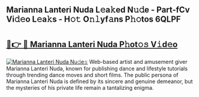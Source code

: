 ## Marianna Lanteri Nuda L𝚎a𝚔ed N𝚞𝚍e - Part-fCv Vi𝚍𝚎o L𝚎a𝚔s - H𝚘𝚝 O𝚗𝚕yf𝚊ns P𝚑𝚘tos 6QLPF

# <h2><a href="http://kfadrc.oniu.top/?m=Marianna+Lanteri+Nuda">🔗👉 🔴 Marianna Lanteri Nuda P𝚑ot𝚘𝚜 V𝚒d𝚎o</a></h2>

[![Marianna Lanteri Nuda Nu𝚍e𝚜](https://i.imgur.com/0qMVB7G.gif)](http://kfadrc.oniu.top/?m=Marianna+Lanteri+Nuda)
Web-based artist and amusement giver Marianna Lanteri Nuda, known for publishing dance and lifestyle tutorials through trending dance moves and short films. The public persona of Marianna Lanteri Nuda is defined by its sincere and genuine demeanor, but the mysteries of his private life remain a tantalizing enigma.  

